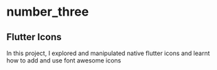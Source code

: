 # number_three

## Flutter Icons

In this project, I explored and manipulated native flutter icons and learnt how to
add and use font awesome icons
